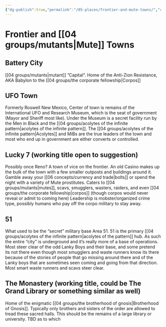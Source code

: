 ```yaml
---
{"dg-publish":true,"permalink":"/05-places/frontier-and-mute-towns/","created":"2024-08-14T14:24:29.000-05:00","updated":"2024-10-29T15:30:36.520-05:00"}
---
```


# Frontier and [[04 groups/mutants\|Mute]] Towns

## Battery City
[[04 groups/mutants\|mutant]] ”Capital“. Home of the Anti-Zion Resistance, AKA Babylon to the [[04 groups/the corporate fellowship\|Corpos]]
## UFO Town
Formerly Roswell New Mexico, Center of town is remains of the International UFO and Research Museum, which is the seat of government (Mayor and Sheriff most like).  Under the Museum is a secret facility run by the Men in Black and the [[04 groups/acolytes of the infinite pattern\|acolytes of the infinite pattern]].  The [[04 groups/acolytes of the infinite pattern\|Acolytes]] and MiBs are the true leaders of the town and most who end up in government are either converts or controlled.  

## Lucky 7 (working title open to suggestion)
Possibly once Reno?  A town of vice on the frontier. An old Casino makes up the bulk of the town with a few smaller outposts and buildings around it.  Gamble away your [[06 concepts/currency and trade\|bolts]] or spend the night with a variety of Mute prostitutes.  Caters to [[04 groups/mutants\|mutes]], scavs, smugglers, wasters, raiders, and even [[04 groups/the corporate fellowship\|corpos]] (though corpos would never reveal or admit to coming here) Leadership is mobster/organized crime type, possibly humans who pay off the corpo military to stay away.  

## 51
What used to be the “secret” military base Area 51.  51 is the primary [[04 groups/acolytes of the infinite pattern\|acolytes of the pattern]] hub.  As such the entire “city” is underground and it’s really more of a base of operations.  Most steer clear of the odd Lanky Boys and their base, and some pretend its not there even though most smugglers and waste runners know its there because of the stories of people that go missing around there and of the Lanky boys that are sometimes seen coming and going from that direction.  Most smart waste runners and scavs steer clear.  

## The Monastery (working title, could be The Grand Library or something similar as well)
Home of the enigmatic [[04 groups/the brotherhood of gnosis\|Brotherhood of Gnosis]].  Typically only brothers and sisters of the order are allowed to tread these sacred halls.  This should be the remains of a large library or university. TBD as to which
